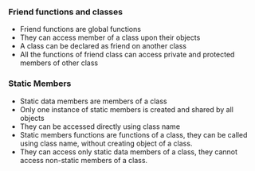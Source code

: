 ### Friend functions and classes 
- Friend functions are global functions
- They can access member of a class upon their objects
- A class can be declared as friend on another class
- All the functions of friend class can access private and protected members of other class
### Static Members 
- Static data members are members of a class
- Only one instance of static members is created and shared by all objects
- They can be accessed directly using class name
- Static members functions are functions of a class, they can be called using class name, without 
creating object of a class.
- They can access only static data members of a class, they cannot access non-static members 
of a class.
